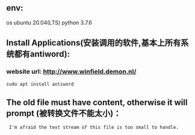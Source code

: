 ## env:
os ubuntu 20.04(LTS)
python 3.7.6

## Install Applications(安装调用的软件,基本上所有系统都有antiword):
### website url: http://www.winfield.demon.nl/
    
    sudo apt install antiword


## The old file must have content, otherwise it will prompt (被转换文件不能太小)：
     I'm afraid the text stream of this file is too small to handle.

